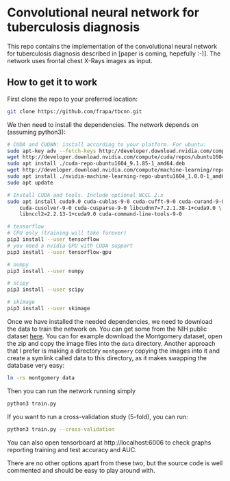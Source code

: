 # Convolutional neural network for tuberculosis diagnosis

This repo contains the implementation of the convolutional neural network
for tuberculosis diagnosis described in [paper is coming, hepefully :-)].
The network uses frontal chest X-Rays images as input.

## How to get it to work

First clone the repo to your preferred location:

```bash
git clone https://github.com/frapa/tbcnn.git
```

We then need to install the dependencies. The network depends on (assuming python3):

```bash
# CUDA and CUDNN: install according to your platform. For ubuntu:
sudo apt-key adv --fetch-keys http://developer.download.nvidia.com/compute/cuda/repos/ubuntu1604/x86_64/7fa2af80.pub
wget http://developer.download.nvidia.com/compute/cuda/repos/ubuntu1604/x86_64/cuda-repo-ubuntu1604_9.1.85-1_amd64.deb
sudo apt install ./cuda-repo-ubuntu1604_9.1.85-1_amd64.deb
wget http://developer.download.nvidia.com/compute/machine-learning/repos/ubuntu1604/x86_64/nvidia-machine-learning-repo-ubuntu1604_1.0.0-1_amd64.deb
sudo apt install ./nvidia-machine-learning-repo-ubuntu1604_1.0.0-1_amd64.deb
sudo apt update

# Install CUDA and tools. Include optional NCCL 2.x
sudo apt install cuda9.0 cuda-cublas-9-0 cuda-cufft-9-0 cuda-curand-9-0 \
    cuda-cusolver-9-0 cuda-cusparse-9-0 libcudnn7=7.2.1.38-1+cuda9.0 \
    libnccl2=2.2.13-1+cuda9.0 cuda-command-line-tools-9-0

# tensorflow
# CPU only (training will take forever)
pip3 install --user tensorflow
# you need a nvidia GPU with CUDA support
pip3 install --user tensorflow-gpu

# numpy
pip3 install --user numpy

# scipy
pip3 install --user scipy

# skimage
pip3 install --user skimage
```

Once we have installed the needed dependencies, we need to download the
data to train the network on. You can get some from the NIH public dataset
[here](https://ceb.nlm.nih.gov/repositories/tuberculosis-chest-x-ray-image-data-sets/).
You can for example download the Montgomery dataset, open the zip and copy the
image files into the `data` directory. Another approach that I prefer is making
a directory `montgomery` copying the images into it and create a symlink called data
to this directory, as it makes swapping the database very easy:

```bash
ln -rs montgomery data
```

Then you can run the network running simply

```bash
python3 train.py
```

If you want to run a cross-validation study (5-fold), you can run:

```bash
python3 train.py --cross-validation
```

You can also open tensorboard at http://localhost:6006 to check graphs reporting
training and test accuracy and AUC.

There are no other options apart from these two, but the source code is
well commented and should be easy to play around with.